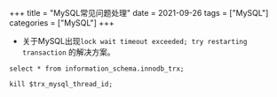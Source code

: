 +++
title = "MySQL常见问题处理"
date = 2021-09-26
tags = ["MySQL"]
categories = ["MySQL"]
+++

* 关于MySQL出现```lock wait timeout exceeded; try restarting transaction``` 的解决方案。

```
select * from information_schema.innodb_trx;

kill $trx_mysql_thread_id;
```
